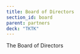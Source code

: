 ```yaml
---
title: Board of Directors
section_id: board
parent: partners
deck: "TKTK"
---
```


The Board of Directors
